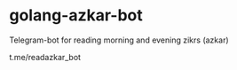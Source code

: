 # golang-azkar-bot

Telegram-bot for reading morning and evening zikrs (azkar)


t.me/readazkar_bot
